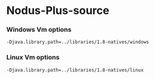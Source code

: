 # Nodus-Plus-source

### Windows Vm options
`-Djava.library.path=../libraries/1.8-natives/windows`

### Linux Vm options
`-Djava.library.path=../libraries/1.8-natives/linux`

